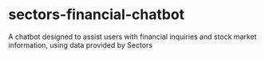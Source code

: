 # sectors-financial-chatbot
A chatbot designed to assist users with financial inquiries and stock market information, using data provided by Sectors
